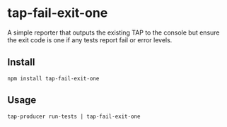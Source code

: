 # tap-fail-exit-one

A simple reporter that outputs the existing TAP to the console but ensure the exit code is one if any tests report fail or error levels.

## Install

```
npm install tap-fail-exit-one
```

## Usage

```
tap-producer run-tests | tap-fail-exit-one
```